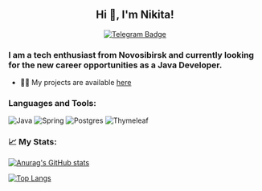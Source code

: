 <h2 align="center">Hi 👋, I'm Nikita!</h2>

<div align ="center">
  
[![Telegram Badge](https://img.shields.io/badge/-Telegram-0088cc?style=flat-square&logo=Telegram&logoColor=white)](https://t.me/NikiSysoew)

</div>

<h3>I am a tech enthusiast from Novosibirsk and currently looking for the new career opportunities as a Java Developer.</h3>

- 👨‍💻 My projects are available [here](https://github.com/nikisysoev?tab=repositories)

<h3 align="left">Languages and Tools:</h3>

![Java](https://img.shields.io/badge/Java-ED8B00?style=for-the-badge&logo=java&logoColor=white) ![Spring](https://img.shields.io/badge/Spring-6DB33F?style=for-the-badge&logo=spring&logoColor=white) ![Postgres](https://img.shields.io/badge/PostgreSQL-316192?style=for-the-badge&logo=postgresql&logoColor=white) ![Thymeleaf](https://img.shields.io/badge/Thymeleaf-316192?style=for-the-badge&logo=thymeleaf&logoColor=white) 

<h3 align="left">&#x1f4c8; My Stats:</h3>

[![Anurag's GitHub stats](https://github-readme-stats.vercel.app/api?username=nikisysoev)](https://github.com/anuraghazra/github-readme-stats)

[![Top Langs](https://github-readme-stats.vercel.app/api/top-langs/?username=nikisysoev&layout=compact&theme=vision-friendly-dark)](https://github.com/anuraghazra/github-readme-stats)
